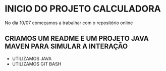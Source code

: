 # INICIO DO PROJETO CALCULADORA
No dia 10/07 começamos a trabalhar com o repositório online
## CRIAMOS UM README E UM PROJETO JAVA MAVEN PARA SIMULAR A INTERAÇÃO
- UTILIZAMOS JAVA
- UTILIZAMOS GIT BASH
